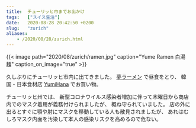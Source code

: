 ```yaml
---
title:  チューリッヒ市までお出かけ
tags:	["スイス生活"]
date:	2020-08-28 20:42:50 +0200
slug:   "zurich"
aliases:
    - /2020/08/28/zurich.html
---
```


{{< image
    path="2020/08/zurich/ramen.jpg"
    caption="Yume Ramen 白湯麺"
    caption_on_image="true" >}}
    
久しぶりにチューリッヒ市内に出てきました。
[夢ラーメン](https://www.yume-ramen.ch/) で昼食をとり、
韓国・日本食材店 [YumiHana](https://www.yumihana.ch/) でお買い物。

チューリッヒ州では、
新型コロナウイルス感染者増加に伴って木曜日から商店内でのマスク着用が義務付けられましたが、
概ね守られていました。
店の外に出るとすぐに顎や肘にマスクを移動している人も散見されましたが、
あれはむしろマスク内面を汚染して本人の感染リスクを高めるので危ない。

